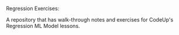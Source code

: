 Regression Exercises:

A repository that has walk-through notes and exercises for CodeUp's Regression ML Model lessons. 